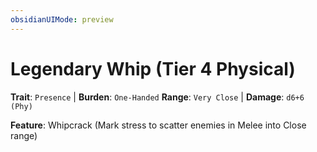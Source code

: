 ```yaml
---
obsidianUIMode: preview
---
```

# Legendary Whip (Tier 4 Physical)

**Trait**: `Presence` | **Burden**: `One-Handed`
**Range**: `Very Close` | **Damage**: `d6+6 (Phy)`

**Feature**: Whipcrack (Mark stress to scatter enemies in Melee into Close range)
